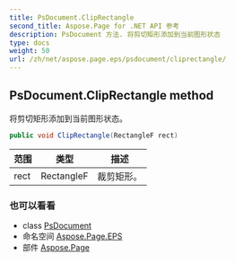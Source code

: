 ```yaml
---
title: PsDocument.ClipRectangle
second_title: Aspose.Page for .NET API 参考
description: PsDocument 方法. 将剪切矩形添加到当前图形状态
type: docs
weight: 50
url: /zh/net/aspose.page.eps/psdocument/cliprectangle/
---
```

## PsDocument.ClipRectangle method

将剪切矩形添加到当前图形状态。

```csharp
public void ClipRectangle(RectangleF rect)
```

| 范围 | 类型 | 描述 |
| --- | --- | --- |
| rect | RectangleF | 裁剪矩形。 |

### 也可以看看

* class [PsDocument](../)
* 命名空间 [Aspose.Page.EPS](../../psdocument/)
* 部件 [Aspose.Page](../../../)


